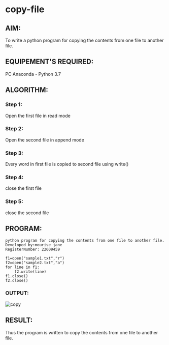 # copy-file
## AIM:
To write a python program for copying the contents from one file to another file.
## EQUIPEMENT'S REQUIRED: 
PC
Anaconda - Python 3.7
## ALGORITHM: 
### Step 1:
Open the first file in read mode
### Step 2: 
 Open the second file in append mode
### Step 3: 
Every word in first file is copied to second file using write()
### Step 4:  
close the first file
### Step 5: 
close the second file


## PROGRAM:
```
python program for copying the contents from one file to another file.
Developed by:mourise jane
RegisterNumber: 22009459

f1=open("sample1.txt","r")
f2=open("sample2.txt","a")
for line in f1:
    f2.write(line)
f1.close()
f2.close()
```
### OUTPUT:
![copy](https://user-images.githubusercontent.com/119560349/215338261-81a3a129-4247-4d65-8549-37b65bd9145e.png)



## RESULT:
Thus the program is written to copy the contents from one file to another file.
